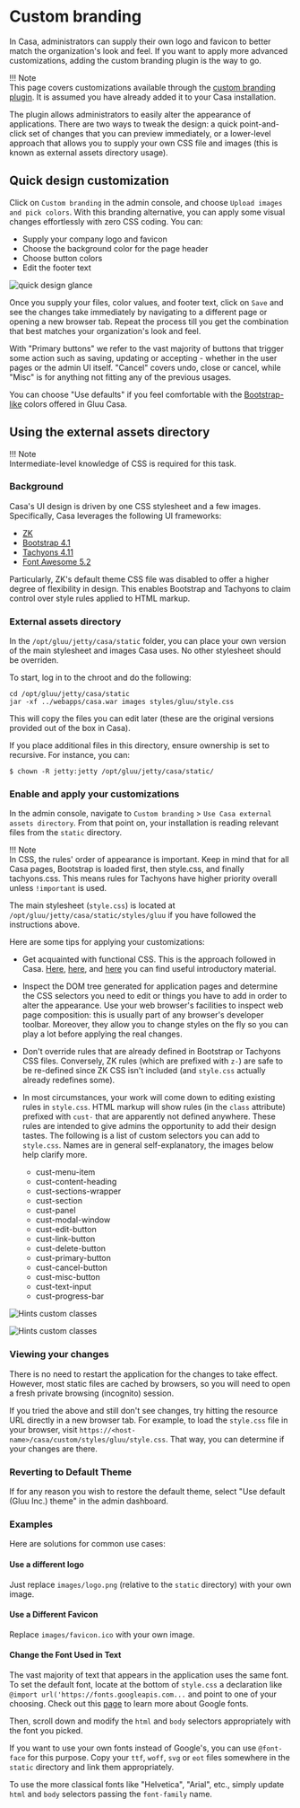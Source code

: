 # Custom branding

In Casa, administrators can supply their own logo and favicon to better match the organization's look and feel. If you want to apply more advanced customizations, adding the custom branding plugin is the way to go.

!!! Note  
    This page covers customizations available through the [custom branding plugin](../plugins/custom-branding.md). It is assumed you have already added it to your Casa installation.  

The plugin allows administrators to easily alter the appearance of applications. There are two ways to tweak the design: a quick point-and-click set of changes that you can preview immediately, or a lower-level approach that allows you to supply your own CSS file and images (this is known as external assets directory usage). 

## Quick design customization

Click on `Custom branding` in the admin console, and choose `Upload images and pick colors`. With this branding alternative, you can apply some visual changes effortlessly with zero CSS coding. You can:

* Supply your company logo and favicon
* Choose the background color for the page header
* Choose button colors
* Edit the footer text

![quick design glance](../img/admin-console/custom-branding.png)

Once you supply your files, color values, and footer text, click on `Save` and see the changes take immediately by navigating to a different page or opening a new browser tab. Repeat the process till you get the combination that best matches your organization's look and feel.

With "Primary buttons" we refer to the vast majority of buttons that trigger some action such as saving, updating or accepting - whether in the user pages or the admin UI itself. "Cancel" covers undo, close or cancel, while "Misc" is for anything not fitting any of the previous usages.

You can choose "Use defaults" if you feel comfortable with the [Bootstrap-like](https://getbootstrap.com/docs/4.0/components/buttons/) colors offered in Gluu Casa.

## Using the external assets directory

!!! Note  
    Intermediate-level knowledge of CSS is required for this task.  

### Background

Casa's UI design is driven by one CSS stylesheet and a few images. Specifically, Casa leverages the following UI frameworks:

* [ZK](http://books.zkoss.org/zk-mvvm-book/8.0/)
* [Bootstrap 4.1](https://getbootstrap.com/docs/4.0/getting-started/introduction/#quick-start)
* [Tachyons 4.11](http://tachyons.io)
* [Font Awesome 5.2](https://fontawesome.com)

Particularly, ZK's default theme CSS file was disabled to offer a higher degree of flexibility in design. This enables Bootstrap and Tachyons to claim control over style rules applied to HTML markup.

### External assets directory

In the `/opt/gluu/jetty/casa/static` folder, you can place your own version of the main stylesheet and images Casa uses. No other stylesheet should be overriden.

To start, log in to the chroot and do the following:

```
cd /opt/gluu/jetty/casa/static
jar -xf ../webapps/casa.war images styles/gluu/style.css  
```

This will copy the files you can edit later (these are the original versions provided out of the box in Casa).

If you place additional files in this directory, ensure ownership is set to recursive. For instance, you can:

```
$ chown -R jetty:jetty /opt/gluu/jetty/casa/static/
```

### Enable and apply your customizations

In the admin console, navigate to `Custom branding` > `Use Casa external assets directory`. From that point on, your installation is reading relevant files from the `static` directory.

!!! Note  
    In CSS, the rules' order of appearance is important. Keep in mind that for all Casa pages, Bootstrap is loaded first, then style.css, and finally tachyons.css. This means rules for Tachyons have higher priority overall unless `!important` is used.  
    
The main stylesheet (`style.css`) is located at `/opt/gluu/jetty/casa/static/styles/gluu` if you have followed the instructions above.

Here are some tips for applying your customizations:

- Get acquainted with functional CSS. This is the approach followed in Casa. [Here](https://www.smashingmagazine.com/2013/10/challenging-css-best-practices-atomic-approach/), [here](https://css-tricks.com/lets-define-exactly-atomic-css/), and [here](https://johnpolacek.github.io/the-case-for-atomic-css/) you can find useful introductory material.

- Inspect the DOM tree generated for application pages and determine the CSS selectors you need to edit or things you have to add in order to alter the appearance. Use your web browser's facilities to inspect web page composition: this is usually part of any browser's developer toolbar. Moreover, they allow you to change styles on the fly so you can play a lot before applying the real changes.

- Don't override rules that are already defined in Bootstrap or Tachyons CSS files. Conversely, ZK rules (which are prefixed with `z-`) are safe to be re-defined since ZK CSS isn't included (and `style.css` actually already redefines some). 

- In most circumstances, your work will come down to editing existing rules in `style.css`. HTML markup will show rules (in the `class` attribute) prefixed with `cust-` that are apparently not defined anywhere. These rules are intended to give admins the opportunity to add their design tastes. The following is a list of custom selectors you can add to `style.css`. Names are in general self-explanatory, the images below help clarify more.

    - cust-menu-item  
    - cust-content-heading  
    - cust-sections-wrapper  
    - cust-section  
    - cust-panel  
    - cust-modal-window  
    - cust-edit-button  
    - cust-link-button  
    - cust-delete-button  
    - cust-primary-button  
    - cust-cancel-button  
    - cust-misc-button  
    - cust-text-input  
    - cust-progress-bar  
   
![Hints custom classes](../img/admin-console/branding/hint-cust-classes-1.png)

![Hints custom classes](../img/admin-console/branding/hint-cust-classes-2.png)

### Viewing your changes

There is no need to restart the application for the changes to take effect. However, most static files are cached by browsers, so you will need to open a fresh private browsing (incognito) session.

If you tried the above and still don't see changes, try hitting the resource URL directly in a new browser tab. For example, to load the `style.css` file in your browser, visit `https://<host-name>/casa/custom/styles/gluu/style.css`. That way, you can determine if your changes are there.

### Reverting to Default Theme

If for any reason you wish to restore the default theme, select "Use default (Gluu Inc.) theme" in the admin dashboard.

### Examples

Here are solutions for common use cases:

#### Use a different logo

Just replace `images/logo.png` (relative to the `static` directory) with your own image.

#### Use a Different Favicon

Replace `images/favicon.ico` with your own image.

#### Change the Font Used in Text

The vast majority of text that appears in the application uses the same font. To set the default font, locate at the bottom of `style.css` a declaration like `@import url('https://fonts.googleapis.com...` and point to one of your choosing. Check out this [page](https://developers.google.com/fonts/docs/getting_started) to learn more about Google fonts.

Then, scroll down and modify the `html` and `body` selectors appropriately with the font you picked.

If you want to use your own fonts instead of Google's, you can use `@font-face` for this purpose. Copy your `ttf`, `woff`, `svg` or `eot` files somewhere in the `static` directory and link them appropriately.

To use the more classical fonts like "Helvetica", "Arial", etc., simply update `html` and `body` selectors passing the `font-family` name.
